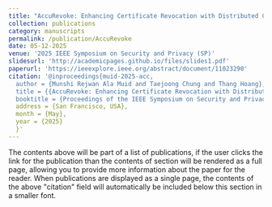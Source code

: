 ```yaml
---
title: "AccuRevoke: Enhancing Certificate Revocation with Distributed Cryptographic Accumulators"
collection: publications
category: manuscripts
permalink: /publication/AccuRevoke
date: 05-12-2025
venue: '2025 IEEE Symposium on Security and Privacy (SP)'
slidesurl: 'http://academicpages.github.io/files/slides1.pdf'
paperurl: 'https://ieeexplore.ieee.org/abstract/document/11023290'
citation: '@inproceedings{muid-2025-acc,
  author = {Munshi Rejwan Ala Muid and Taejoong Chung and Thang Hoang},
  title = {{AccuRevoke: Enhancing Certificate Revocation with Distributed Cryptographic Accumulators}},
  booktitle = {Proceedings of the IEEE Symposium on Security and Privacy (Oakland'25)},
  address = {San Francisco, USA},
  month = {May},
  year = {2025}
  }'
---
```

The contents above will be part of a list of publications, if the user clicks the link for the publication than the contents of section will be rendered as a full page, allowing you to provide more information about the paper for the reader. When publications are displayed as a single page, the contents of the above "citation" field will automatically be included below this section in a smaller font.
